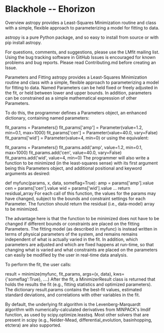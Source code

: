 # Blackhole -- Ehorizon #


Overview
astropy provides a Least-Squares Minimization routine and class with a simple, flexible approach to parameterizing a model for fitting to data.

astropy is a pure Python package, and so easy to install from source or with pip install astropy.

For questions, comments, and suggestions, please use the LMfit mailing list. Using the bug tracking software in GitHub Issues is encouraged for known problems and bug reports. Please read Contributing.md before creating an Issue.

Parameters and Fitting
astropy provides a Least-Squares Minimization routine and class with a simple, flexible approach to parameterizing a model for fitting to data. Named Parameters can be held fixed or freely adjusted in the fit, or held between lower and upper bounds. In addition, parameters can be constrained as a simple mathematical expression of other Parameters.

To do this, the programmer defines a Parameters object, an enhanced dictionary, containing named parameters:

fit_params = Parameters()
fit_params['amp'] = Parameter(value=1.2, min=0.1, max=1000)
fit_params['cen'] = Parameter(value=40.0, vary=False)
fit_params['wid'] = Parameter(value=4, min=0)
or using the equivalent:

fit_params = Parameters()
fit_params.add('amp', value=1.2, min=0.1, max=1000)
fit_params.add('cen', value=40.0, vary=False)
fit_params.add('wid', value=4, min=0)
The programmer will also write a function to be minimized (in the least-squares sense) with its first argument being this Parameters object, and additional positional and keyword arguments as desired:

def myfunc(params, x, data, someflag=True):
    amp = params['amp'].value
    cen = params['cen'].value
    wid = params['wid'].value
    ...
    return residual_array
For each call of this function, the values for the params may have changed, subject to the bounds and constraint settings for each Parameter. The function should return the residual (i.e., data-model) array to be minimized.

The advantage here is that the function to be minimized does not have to be changed if different bounds or constraints are placed on the fitting Parameters. The fitting model (as described in myfunc) is instead written in terms of physical parameters of the system, and remains remains independent of what is actually varied in the fit. In addition, which parameters are adjusted and which are fixed happens at run-time, so that changing what is varied and what constraints are placed on the parameters can easily be modified by the user in real-time data analysis.

To perform the fit, the user calls:

result = minimize(myfunc, fit_params, args=(x, data), kws={'someflag':True}, ....)
After the fit, a MinimizerResult class is returned that holds the results the fit (e.g., fitting statistics and optimized parameters). The dictionary result.params contains the best-fit values, estimated standard deviations, and correlations with other variables in the fit.

By default, the underlying fit algorithm is the Levenberg-Marquardt algorithm with numerically-calculated derivatives from MINPACK's lmdif function, as used by scipy.optimize.leastsq. Most other solvers that are present in scipy (e.g., Nelder-Mead, differential_evolution, basinhopping, etctera) are also supported.
